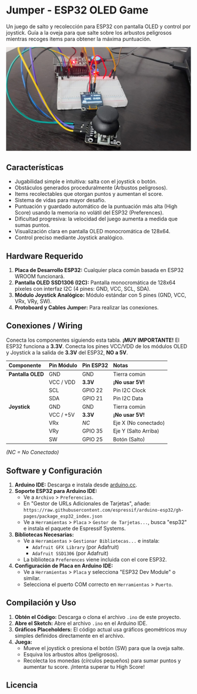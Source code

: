 # Jumper - ESP32 OLED Game

Un juego de salto y recolección para ESP32 con pantalla OLED y control por joystick. Guía a la oveja para que salte sobre los arbustos peligrosos mientras recoges items para obtener la máxima puntuación.

![Gameplay Screenshot](https://raw.githubusercontent.com/scharss/arduinoide/refs/heads/main/jumper/placeholder.jpeg)


## Características

*   Jugabilidad simple e intuitiva: salta con el joystick o botón.
*   Obstáculos generados proceduralmente (Arbustos peligrosos).
*   Items recolectables que otorgan puntos y aumentan el score.
*   Sistema de vidas para mayor desafío.
*   Puntuación y guardado automático de la puntuación más alta (High Score) usando la memoria no volátil del ESP32 (Preferences).
*   Dificultad progresiva: la velocidad del juego aumenta a medida que sumas puntos.
*   Visualización clara en pantalla OLED monocromática de 128x64.
*   Control preciso mediante Joystick analógico.

## Hardware Requerido

1.  **Placa de Desarrollo ESP32:** Cualquier placa común basada en ESP32 WROOM funcionará.
2.  **Pantalla OLED SSD1306 (I2C):** Pantalla monocromática de 128x64 píxeles con interfaz I2C (4 pines: GND, VCC, SCL, SDA).
3.  **Módulo Joystick Analógico:** Módulo estándar con 5 pines (GND, VCC, VRx, VRy, SW).
4.  **Protoboard y Cables Jumper:** Para realizar las conexiones.

## Conexiones / Wiring

Conecta los componentes siguiendo esta tabla. **¡MUY IMPORTANTE!** El ESP32 funciona a **3.3V**. Conecta los pines VCC/VDD de los módulos OLED y Joystick a la salida de **3.3V** del ESP32, **NO a 5V**.

| Componente      | Pin Módulo | Pin ESP32 | Notas                    |
| :-------------- | :--------- | :-------- | :----------------------- |
| **Pantalla OLED** | GND        | GND       | Tierra común             |
|                 | VCC / VDD  | **3.3V**  | **¡No usar 5V!**         |
|                 | SCL        | GPIO 22   | Pin I2C Clock            |
|                 | SDA        | GPIO 21   | Pin I2C Data             |
| **Joystick**    | GND        | GND       | Tierra común             |
|                 | VCC / +5V  | **3.3V**  | **¡No usar 5V!**         |
|                 | VRx        | *NC*      | Eje X (No conectado)    |
|                 | VRy        | GPIO 35   | Eje Y (Salto Arriba)   |
|                 | SW         | GPIO 25   | Botón (Salto)          |

*(NC = No Conectado)*

## Software y Configuración

1.  **Arduino IDE:** Descarga e instala desde [arduino.cc](https://www.arduino.cc/en/software).
2.  **Soporte ESP32 para Arduino IDE:**
    *   Ve a `Archivo` > `Preferencias`.
    *   En "Gestor de URLs Adicionales de Tarjetas", añade: `https://raw.githubusercontent.com/espressif/arduino-esp32/gh-pages/package_esp32_index.json`
    *   Ve a `Herramientas` > `Placa` > `Gestor de Tarjetas...`, busca "esp32" e instala el paquete de Espressif Systems.
3.  **Bibliotecas Necesarias:**
    *   Ve a `Herramientas` > `Gestionar Bibliotecas...` e instala:
        *   `Adafruit GFX Library` (por Adafruit)
        *   `Adafruit SSD1306` (por Adafruit)
    *   La biblioteca `Preferences` viene incluida con el core ESP32.
4.  **Configuración de Placa en Arduino IDE:**
    *   Ve a `Herramientas` > `Placa` y selecciona "ESP32 Dev Module" o similar.
    *   Selecciona el puerto COM correcto en `Herramientas` > `Puerto`.

## Compilación y Uso

1.  **Obtén el Código:** Descarga o clona el archivo `.ino` de este proyecto.
2.  **Abre el Sketch:** Abre el archivo `.ino` en el Arduino IDE.
3.  **Gráficos Placeholders:** El código actual usa gráficos geométricos muy simples definidos directamente en el archivo. 
5.  **Juega:**
    *   Mueve el joystick o presiona el botón (SW) para que la oveja salte.
    *   Esquiva los arbustos altos (peligrosos).
    *   Recolecta los monedas (círculos pequeños) para sumar puntos y aumentar tu score. ¡Intenta superar tu High Score!


## Licencia

